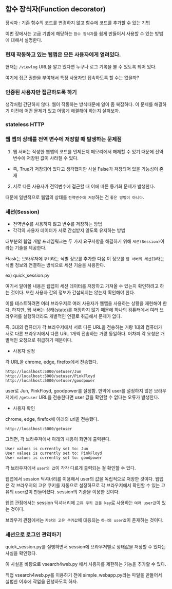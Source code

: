 ## 함수 장식자(Function decorator)

장식자 : 기존 함수의 코드를 변경하지 않고 함수에 코드를 추가할 수 있는 기법

이번 장에서는 고급 기법에 해당하는 `함수 장식자`를 쉽게 만들어서 사용할 수 있는 방법에 대해서 설명한다.

### 현재 작동하고 있는 웹앱은 모든 사용자에게 열려있다. 

현재는 `/viewlog` URL을 알고 있다면 누구나 로그 기록을 볼 수 있도록 되어 있다. 

여기에 접근 권한을 부여해서 특정 사용자만 접속하도록 할 수는 없을까? 

### 인증된 사용자만 접근하도록 하기 

생각처럼 간단하지 않다. 웹이 작동하는 방식때문에 일이 좀 복잡하다. 이 문제를 해결하기 이전에 어떤 문제가 있고 어떻게 해결해야 하는지 살펴보자. 

### stateless HTTP 

### 웹 앱의 상태를 전역 변수에 저장할 때 발생하는 문제점

1. 웹 서버는 작성한 웹앱의 코드를 언제든지 메모리에서 해제할 수 있기 때문에 전역 변수에 저장된 값이 사라질 수 있다. 
- 즉, True가 저장되어 있다고 생각했지만 사실 False가 저장되어 있을 가능성이 존재

2. 서로 다른 사용자가 전역변수에 접근할 때 이에 따른 동기화 문제가 발생한다. 

때문에 일반적으로 웹앱의 상태를 `전역변수에 저장`하는 건 `좋은 방법이 아니다`.

### 세션(Session)

- 전역변수를 사용하지 않고 변수를 저장하는 방법
- 각각의 사용자 데이터가 서로 간섭받지 않도록 유지하는 방법 

대부분의 웹앱 개발 프레임워크는 두 가지 요구사항을 해결하기 위해 `세션(Session)`이라는 기술을 제공한다. 

Flask는 브라우저에 `쿠키`라는 식별 정보를 추가한 다음 이 정보를 `웹 서버의 세션ID`라는 식별 정보와 연결하는 방식으로 세션 기술을 사용한다. 

ex) quick_session.py 

여기서 알아볼 내용은 웹앱이 세션 데이터를 저장하고 가져올 수 있는지 확인하려고 하는 것이다. 또한 사용자 간의 정보가 간섭되지는 않는지 확인해야 한다. 

이를 테스트하려면 여러 브라우저로 여러 사용자가 웹앱을 사용하는 상황을 재현해야 한다. 하지만, 웹 서버는 상태(state)를 저장하지 않기 때문에 하나의 컴퓨터에서 여러 브라우저를 실행하더라도 개별적인 연결로 취급해서 문제가 없다. 

즉, 3대의 컴퓨터가 각 브라우저에서 서로 다른 URL을 전송하는 거랑 1대의 컴퓨터가 서로 다른 브라우저에서 다른 URL 1개씩 전송하는 거랑 동일하다. 어차피 각 요청은 개별적인 요청으로 취급하기 때문이다.  

- 사용자 설정 

각 URL을 chrome, edge, firefox에서 전송했다. 

```
http://localhost:5000/setuser/Jun
http://localhost:5000/setuser/PinkFloyd
http://localhost:5000/setuser/goodpower
```

user로 Jun, PinkFloyd, goodpower를 설정함. 만약에 user를 설정하지 않은 브라우저에서 `/getuser` URL을 전송한다면 user 값을 확인할 수 없다는 오류가 발생한다. 

- 사용자 확인 

chrome, edge, firefox에 아래의 url을 전송했다.

```
http://localhost:5000/getuser
```

그러면, 각 브라우저에서 아래의 내용이 화면에 출력된다.

```
User values is currently set to: Jun
User values is currently set to: PinkFloyd
User values is currently set to: goodpower
```

각 브라우저에서 `user의 값`이 각각 다르게 출력되는 걸 확인할 수 있다. 

웹앱에서 session 딕셔너리를 이용해서 user의 값을 독립적으로 저장한 것이다. 웹앱은 각 브라우저의 고유 쿠키를 자동으로 설정하므로 각 브라우저에서 확인할 수 있는 고유의 user값이 만들어졌다. session의 기술을 이용한 것이다. 

웹앱 관점에서는 session 딕셔너리에 `고유 쿠키 값을 key`로 사용하는 `여러 user값`이 있는 것이다. 

브라우저 관점에서는 `자신의 고유 쿠키값`에 대응되는 `하나의 user값`이 존재하는 것이다. 

### 세션으로 로그인 관리하기 

quick_session.py를 실행하면서 session에 브라우저별로 상태값을 저장할 수 있다는 사실을 확인했다. 

이 사실을 바탕으로 vsearch4web.py 에서 사용자를 제한하는 기능을 추가할 수 있다. 

직접 vsearch4web.py를 이용하기 전에 simple_webapp.py라는 파일을 만들어서 실험한 이후에 작업을 진행하도록 하자. 

